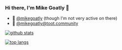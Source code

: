 ### Hi there, I'm Mike Goatly 👋

* 🐣 [@mikegoatly](https://twitter.com/mikegoatly) (though I'm not very active on there)
* 🐘 [@mikegoatly@toot.community](https://toot.community/@mikegoatly)

[![github stats](https://github-readme-stats.vercel.app/api?username=mikegoatly&count_private=true&show_icons=true&theme=synthwave)](https://github.com/anuraghazra/github-readme-stats)

[![top langs](https://github-readme-stats.vercel.app/api/top-langs/?username=mikegoatly&layout=compact&theme=synthwave)](https://github.com/anuraghazra/github-readme-stats)
